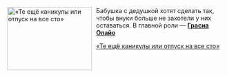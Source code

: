 <!--2025-05-20 11:00:40-->
<div class="yb">
  <div class="rss kino_kino"><a href="https://www.kino-teatr.ru/video/49727/" title="«Те ещё каникулы или отпуск на все сто»"><img src="https://www.kino-teatr.ru/video/7/2/49727/poster.jpg" width="196" height="147" align="left" hspace="5" style="margin: 0px 10px 0px 5px" alt="«Те ещё каникулы или отпуск на все сто»"/></a>Бабушка с дедушкой хотят сделать так, чтобы внуки больше не захотели у них оставаться. В главной роли — <a href=https://www.kino-teatr.ru/kino/acter/w/euro/117319/bio/ target=_blank><strong>Грасиа Олайо</strong></a> <p class="titl"><a href="https://www.kino-teatr.ru/video/49727/">«Те ещё каникулы или отпуск на все сто»</a></p></div>
</div>
